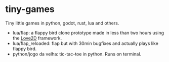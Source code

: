 # tiny-games
Tiny little games in python, godot, rust, lua and others.
- lua/flap: a flappy bird clone prototype made in less than two hours using the [Love2D](love2d.org) framework.
- lua/flap_reloaded: flap but with 30min bugfixes and actually plays like flappy bird.
- python/jogo da velha: tic-tac-toe in python. Runs on terminal.
